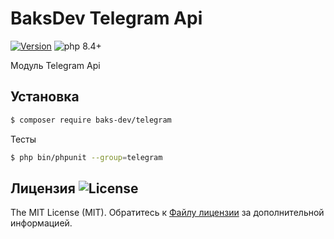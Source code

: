 # BaksDev Telegram Api

[![Version](https://img.shields.io/badge/version-7.2.0-blue)](https://github.com/baks-dev/telegram/releases)
![php 8.4+](https://img.shields.io/badge/php-min%208.4-red.svg)

Модуль Telegram Api

## Установка

``` bash
$ composer require baks-dev/telegram
```

Тесты

``` bash
$ php bin/phpunit --group=telegram
```

## Лицензия ![License](https://img.shields.io/badge/MIT-green)

The MIT License (MIT). Обратитесь к [Файлу лицензии](LICENSE.md) за дополнительной информацией.

